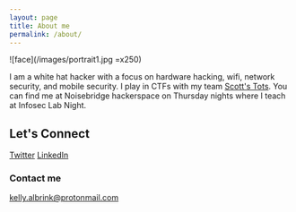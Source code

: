 ```yaml
---
layout: page
title: About me
permalink: /about/
---
```


![face](/images/portrait1.jpg =x250)


I am a white hat hacker with a focus on hardware hacking, wifi, network security, and mobile security. I play in CTFs with my team [Scott's Tots](https://ctftime.org/team/33841). You can find me at Noisebridge hackerspace on Thursday nights where I teach at Infosec Lab Night.

## Let's Connect

[Twitter](https://twitter.com/Justified_Salt)
[LinkedIn](https://linkedin.com/in/kellyalbrink)

### Contact me

[kelly.albrink@protonmail.com](mailto:kelly.albrink@protonmail.com)
